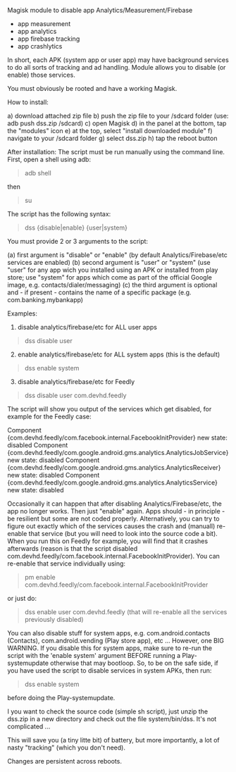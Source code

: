 Magisk module to disable app Analytics/Measurement/Firebase

- app measurement
- app analytics
- app firebase tracking
- app crashlytics

In short, each APK (system app or user app) may have background services to do all sorts of tracking and ad handling. 
Module allows you to disable (or enable) those services.

You must obviously be rooted and have a working Magisk.

How to install:

a) download attached zip file
b) push the zip file to your /sdcard folder (use: adb push dss.zip /sdcard)
c) open Magisk
d) in the panel at the bottom, tap the "modules" icon
e) at the top, select "install downloaded module"
f) navigate to your /sdcard folder
g) select dss.zip
h) tap the reboot button

After installation:
The script must be run manually using the command line. First, open a shell using adb:

> adb shell

then

> su

The script has the following syntax:

> dss {disable|enable} {user|system} <package-name>

You must provide 2 or 3 arguments to the script:
  
(a) first argument is "disable" or "enable" (by default Analytics/Firebase/etc services are enabled)
(b) second argument is "user" or "system" (use "user" for any app wich you installed using an APK or installed from play store; use "system" for apps which come as part of the official Google image, e.g. contacts/dialer/messaging)
(c) the third argument is optional and - if present - contains the name of a specific package (e.g. com.banking.mybankapp)

Examples:

1) disable analytics/firebase/etc for ALL user apps
> dss disable user
2) enable analytics/firebase/etc for ALL system apps (this is the default)
> dss enable system
3) disable analytics/firebase/etc for Feedly
> dss disable user com.devhd.feedly

The script will show you output of the services which get disabled, for example for the Feedly case:

 Component {com.devhd.feedly/com.facebook.internal.FacebookInitProvider} new state: disabled
 Component {com.devhd.feedly/com.google.android.gms.analytics.AnalyticsJobService} new state: disabled
 Component {com.devhd.feedly/com.google.android.gms.analytics.AnalyticsReceiver} new state: disabled
 Component {com.devhd.feedly/com.google.android.gms.analytics.AnalyticsService} new state: disabled

Occasionally it can happen that after disabling Analytics/Firebase/etc, the app no longer works. 
Then just "enable" again. Apps should - in principle - be resilient but some are not coded properly. 
Alternatively, you can try to figure out exactly which of the services causes the crash and (manuall) 
re-enable that service (but you will need to look into the source code a bit). 
When you run this on Feedly for example, you will find that it crashes afterwards 
(reason is that the script disabled com.devhd.feedly/com.facebook.internal.FacebookInitProvider). 
You can re-enable that service individually using:

> pm enable com.devhd.feedly/com.facebook.internal.FacebookInitProvider

or just do:

> dss enable user com.devhd.feedly
(that will re-enable all the services previously disabled)

You can also disable stuff for system apps, e.g. com.android.contacts (Contacts), com.android.vending (Play store app), etc ...
However, one BIG WARNING. If you disable this for system apps, make sure to re-run the script with the 
'enable system' argument BEFORE running a Play-systemupdate otherwise that may bootloop. 
So, to be on the safe side, if you have used the script to disable services in system APKs, then run:

> dss enable system

before doing the Play-systemupdate.

I you want to check the source code (simple sh script), just unzip the dss.zip in a new directory and check out the file system/bin/dss. 
It's not complicated ...

This will save you (a tiny litte bit) of battery, but more importantly, a lot of nasty "tracking" (which you don't need).

Changes are persistent across reboots.
